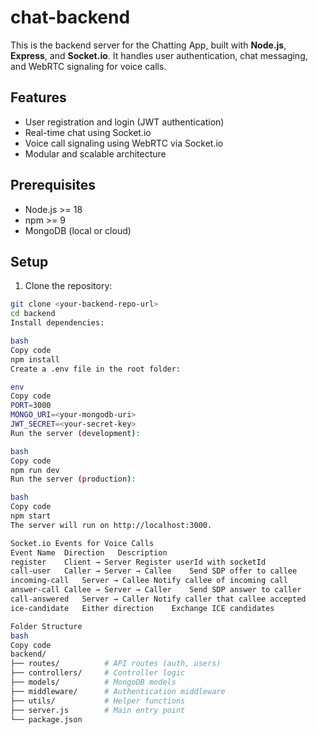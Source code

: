 # chat-backend

This is the backend server for the Chatting App, built with **Node.js**, **Express**, and **Socket.io**. It handles user authentication, chat messaging, and WebRTC signaling for voice calls.

## Features

- User registration and login (JWT authentication)
- Real-time chat using Socket.io
- Voice call signaling using WebRTC via Socket.io
- Modular and scalable architecture

## Prerequisites

- Node.js >= 18
- npm >= 9
- MongoDB (local or cloud)

## Setup

1. Clone the repository:

```bash
git clone <your-backend-repo-url>
cd backend
Install dependencies:

bash
Copy code
npm install
Create a .env file in the root folder:

env
Copy code
PORT=3000
MONGO_URI=<your-mongodb-uri>
JWT_SECRET=<your-secret-key>
Run the server (development):

bash
Copy code
npm run dev
Run the server (production):

bash
Copy code
npm start
The server will run on http://localhost:3000.

Socket.io Events for Voice Calls
Event Name	Direction	Description
register	Client → Server	Register userId with socketId
call-user	Caller → Server → Callee	Send SDP offer to callee
incoming-call	Server → Callee	Notify callee of incoming call
answer-call	Callee → Server → Caller	Send SDP answer to caller
call-answered	Server → Caller	Notify caller that callee accepted
ice-candidate	Either direction	Exchange ICE candidates

Folder Structure
bash
Copy code
backend/
├── routes/          # API routes (auth, users)
├── controllers/     # Controller logic
├── models/          # MongoDB models
├── middleware/      # Authentication middleware
├── utils/           # Helper functions
├── server.js        # Main entry point
└── package.json
